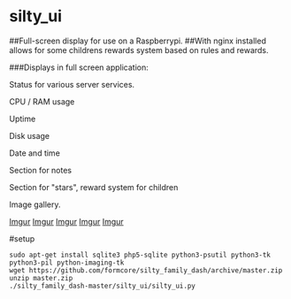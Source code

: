 # silty_ui
##Full-screen display for use on a Raspberrypi.
##With nginx installed allows for some childrens rewards system based on rules and rewards.

###Displays in full screen application:

Status for various server services.

CPU / RAM usage

Uptime

Disk usage

Date and time

Section for notes

Section for "stars", reward system for children

Image gallery.

[Imgur](http://i.imgur.com/bJeqhTy.png)
[Imgur](http://i.imgur.com/pFhSWZd.png)
[Imgur](http://i.imgur.com/gei3jAf.png)
[Imgur](http://i.imgur.com/4MK5YX1.png)
[Imgur](http://i.imgur.com/zlsTaw0.png)

#setup
```
sudo apt-get install sqlite3 php5-sqlite python3-psutil python3-tk python3-pil python-imaging-tk
wget https://github.com/formcore/silty_family_dash/archive/master.zip
unzip master.zip
./silty_family_dash-master/silty_ui/silty_ui.py
```
